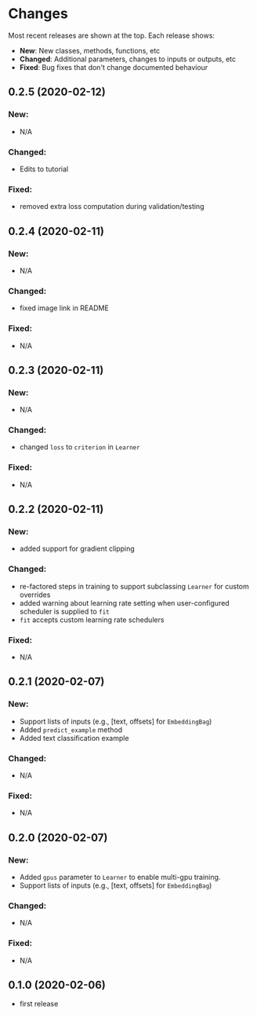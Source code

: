 # Changes

Most recent releases are shown at the top. Each release shows:

- **New**: New classes, methods, functions, etc
- **Changed**: Additional parameters, changes to inputs or outputs, etc
- **Fixed**: Bug fixes that don't change documented behaviour


## 0.2.5 (2020-02-12)

### New:
- N/A

### Changed:
- Edits to tutorial

### Fixed:
- removed extra loss computation during validation/testing


## 0.2.4 (2020-02-11)

### New:
- N/A

### Changed:
- fixed image link in README

### Fixed:
- N/A


## 0.2.3 (2020-02-11)

### New:
- N/A

### Changed:
- changed `loss` to `criterion` in `Learner`

### Fixed:
- N/A


## 0.2.2 (2020-02-11)

### New:
- added support for gradient clipping

### Changed:
- re-factored steps in training to support subclassing `Learner` for custom overrides
- added warning about learning rate setting when user-configured scheduler is supplied to `fit`
- `fit` accepts custom learning rate schedulers

### Fixed:
- N/A


## 0.2.1 (2020-02-07)

### New:
- Support lists of inputs (e.g., [text, offsets] for `EmbeddingBag`)
- Added `predict_example` method
- Added text classification example

### Changed:
- N/A

### Fixed:
- N/A


## 0.2.0 (2020-02-07)

### New:
- Added `gpus` parameter to `Learner` to enable multi-gpu training.
- Support lists of inputs (e.g., [text, offsets] for `EmbeddingBag`)

### Changed:
- N/A

### Fixed:
- N/A


## 0.1.0 (2020-02-06)

- first release



